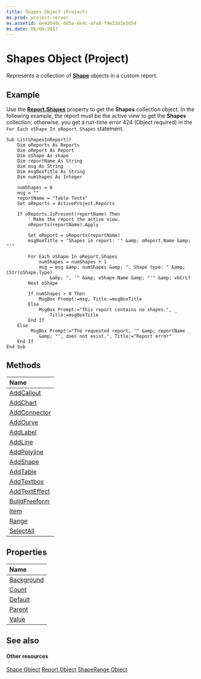 ```yaml
---
title: Shapes Object (Project)
ms.prod: project-server
ms.assetid: 6e42040c-dd5a-de4c-afa8-f9e33d1e5054
ms.date: 06/08/2017
---
```



# Shapes Object (Project)
Represents a collection of **[Shape](http://msdn.microsoft.com/library/d2b32bcd-5595-a4a7-9772-feb25fd0103a%28Office.15%29.aspx)** objects in a custom report.

## Example

Use the **[Report.Shapes](http://msdn.microsoft.com/library/2f62c406-3845-79f8-3d17-e5891c1e23f9%28Office.15%29.aspx)** property to get the **Shapes** collection object. In the following example, the report must be the active view to get the **Shapes** collection; otherwise, you get a run-time error 424 (Object required) in the `For Each oShape In oReport.Shapes` statement.


```
Sub ListShapesInReport()
    Dim oReports As Reports
    Dim oReport As Report
    Dim oShape As shape
    Dim reportName As String
    Dim msg As String
    Dim msgBoxTitle As String
    Dim numShapes As Integer
    
    numShapes = 0
    msg = ""
    reportName = "Table Tests"
    Set oReports = ActiveProject.Reports
    
    If oReports.IsPresent(reportName) Then
        ' Make the report the active view.
        oReports(reportName).Apply
        
        Set oReport = oReports(reportName)
        msgBoxTitle = "Shapes in report: '" &amp; oReport.Name &amp; "'"
    
        For Each oShape In oReport.Shapes
            numShapes = numShapes + 1
            msg = msg &amp; numShapes &amp; ". Shape type: " &amp; CStr(oShape.Type) _
                &amp; ", '" &amp; oShape.Name &amp; "'" &amp; vbCrLf
        Next oShape
        
        If numShapes > 0 Then
            MsgBox Prompt:=msg, Title:=msgBoxTitle
        Else
            MsgBox Prompt:="This report contains no shapes.", _
                Title:=msgBoxTitle
        End If
    Else
         MsgBox Prompt:="The requested report, '" &amp; reportName _
            &amp; "', does not exist.", Title:="Report error"
    End If
End Sub
```


## Methods



|**Name**|
|:-----|
|[AddCallout](http://msdn.microsoft.com/library/6c183677-d869-f493-7226-14cca4329aae%28Office.15%29.aspx)|
|[AddChart](http://msdn.microsoft.com/library/d404a9de-c1aa-c2a0-bf85-dc1f1735cf3c%28Office.15%29.aspx)|
|[AddConnector](http://msdn.microsoft.com/library/bfd75cf3-f70b-8d19-bf28-94e2f4b227dd%28Office.15%29.aspx)|
|[AddCurve](http://msdn.microsoft.com/library/16ea0f55-268a-b224-cc94-3d7e74de6265%28Office.15%29.aspx)|
|[AddLabel](http://msdn.microsoft.com/library/3fd21dbc-51b7-0e22-8c8a-359b1717932f%28Office.15%29.aspx)|
|[AddLine](http://msdn.microsoft.com/library/697a5972-4b24-8e77-b42f-b064019906fa%28Office.15%29.aspx)|
|[AddPolyline](http://msdn.microsoft.com/library/c61cbaf3-b687-b137-e4a2-8f9061dfc0f0%28Office.15%29.aspx)|
|[AddShape](http://msdn.microsoft.com/library/58af0a51-a455-5c9a-1cae-e56dc67a08a5%28Office.15%29.aspx)|
|[AddTable](http://msdn.microsoft.com/library/d4f9942b-ebd5-20e6-c8d4-f7107d1e1eab%28Office.15%29.aspx)|
|[AddTextbox](http://msdn.microsoft.com/library/ee8c619f-8b35-6f94-e680-86dbeedd6d19%28Office.15%29.aspx)|
|[AddTextEffect](http://msdn.microsoft.com/library/5510367c-7f8d-3266-642f-61f3d45a18cf%28Office.15%29.aspx)|
|[BuildFreeform](http://msdn.microsoft.com/library/257f76e3-3b37-5b58-cb78-f6fcebe1ca29%28Office.15%29.aspx)|
|[Item](http://msdn.microsoft.com/library/43fba4f4-f3d3-20a0-2c77-15e31dcdcbf5%28Office.15%29.aspx)|
|[Range](http://msdn.microsoft.com/library/984326ae-f567-18b8-562a-fcb2160b0dad%28Office.15%29.aspx)|
|[SelectAll](http://msdn.microsoft.com/library/f85eb8ea-770f-ba13-b7d4-794d162bd598%28Office.15%29.aspx)|

## Properties



|**Name**|
|:-----|
|[Background](http://msdn.microsoft.com/library/9199c72e-d692-6a9c-2ff2-06fe9e445bef%28Office.15%29.aspx)|
|[Count](http://msdn.microsoft.com/library/c198cf75-b554-5815-4b77-d2a54d60f5e6%28Office.15%29.aspx)|
|[Default](http://msdn.microsoft.com/library/46895c7b-6cb1-0286-1e9d-8cc658ea6441%28Office.15%29.aspx)|
|[Parent](http://msdn.microsoft.com/library/ca0ec6c1-657d-517b-eebe-6a5b20bbe21f%28Office.15%29.aspx)|
|[Value](http://msdn.microsoft.com/library/f10fef14-baee-ddd3-fb39-81fef0bc132d%28Office.15%29.aspx)|

## See also


#### Other resources


[Shape Object](http://msdn.microsoft.com/library/d2b32bcd-5595-a4a7-9772-feb25fd0103a%28Office.15%29.aspx)
[Report Object](http://msdn.microsoft.com/library/38ef993e-e5cd-b451-06aa-41eb0e93450e%28Office.15%29.aspx)
[ShapeRange Object](http://msdn.microsoft.com/library/315031aa-4b8c-424b-26e7-ce15897beb05%28Office.15%29.aspx)
